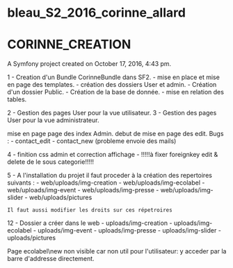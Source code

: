 

# bleau_S2_2016_corinne_allard
# CORINNE_CREATION

A Symfony project created on October 17, 2016, 4:43 pm.


1 - Creation d'un Bundle CorinneBundle dans SF2.
    - mise en place et mise en page des templates. 
    - création des dossiers User et admin.
    - Création d'un dossier Public.
    - Création de la base de donnée.
    - mise en relation des tables.
    
2 - Gestion des pages User pour la vue utilisateur.
3 - Gestion des pages User pour la vue administrateur.

  mise en page page des index Admin.
   debut de mise en page des edit. 
  Bugs : - contact_edit
         - contact_new (probleme envoie des mails)

4 - finition css admin et correction affichage
    - !!!!!à fixer foreignkey edit & delete de le sous categorie!!!!! 

5 - A l'installation du projet il faut proceder à la création des 
    repertoires suivants :
    - web/uploads/img-creation
    - web/uploads/img-ecolabel
    - web/uploads/img-event
    - web/uploads/img-presse
    - web/uploads/img-slider
    - web/uploads/pictures
    
    Il faut aussi modifier les droits sur ces répetroires
    
 
    
    


12 - Dossier a créer dans le web 
    - uploads/img-creation
    - uploads/img-ecolabel
    - uploads/img-event
    - uploads/img-presse
    - uploads/img-slider
    - uploads/pictures

Page ecolabel\new non visible car non util pour l'utilisateur: 
y acceder par la barre d'addresse directement.